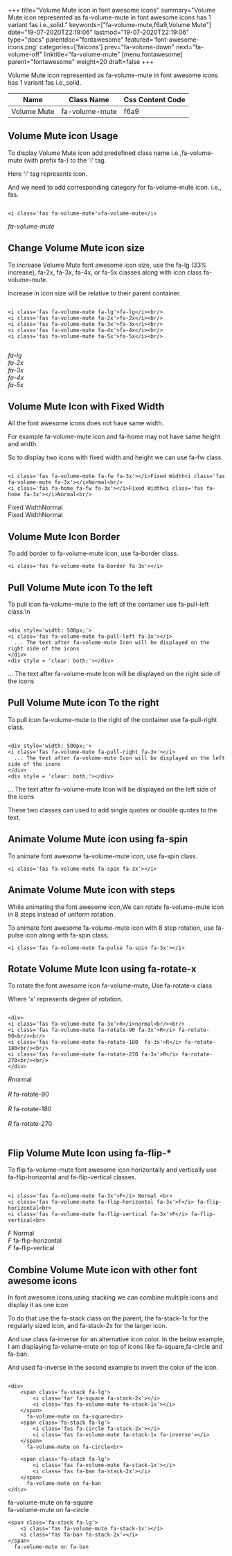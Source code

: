 +++
title="Volume Mute icon in font awesome icons"
summary="Volume Mute icon represented as fa-volume-mute in font awesome icons has 1 variant fas i.e.,solid."
keywords=["fa-volume-mute,f6a9,Volume Mute"]
date="19-07-2020T22:19:06"
lastmod="19-07-2020T22:19:06"
type="docs"
parentdoc="fontawesome"
featured='font-awesome-icons.png'
categories=['faicons']
prev="fa-volume-down"
next="fa-volume-off"
linktitle="fa-volume-mute"
[menu.fontawesome]
parent="fontawesome"
weight=20
draft=false
+++


Volume Mute icon represented as fa-volume-mute in font awesome icons has 1 variant fas i.e.,solid.

<div class='table-responsive'><table class='table'><thead><tr><th>Name</th><th>Class Name</th><th>Css Content Code</th></tr></thead><tbody><tr><td>Volume Mute</td><td>fa-volume-mute</td><td>f6a9</td></tr></tbody></table></div>



## Volume Mute icon Usage

To display Volume Mute icon add predefined class name i.e.,fa-volume-mute (with prefix fa-) to the 'i' tag.

Here 'i' tag represents icon.

And we need to add corresponding category for fa-volume-mute icon. i.e., fas.


```

<i class='fas fa-volume-mute'>fa-volume-mute</i>
```

<i class='fas fa-volume-mute'>fa-volume-mute</i>




## Change Volume Mute icon size
To increase Volume Mute font awesome icon size, use the fa-lg (33% increase), fa-2x, fa-3x, fa-4x, or fa-5x classes along with icon class fa-volume-mute.

Increase in icon size will be relative to their parent container. 

```

<i class='fas fa-volume-mute fa-lg'>fa-lg</i><br/>
<i class='fas fa-volume-mute fa-2x'>fa-2x</i><br/>
<i class='fas fa-volume-mute fa-3x'>fa-3x</i><br/>
<i class='fas fa-volume-mute fa-4x'>fa-4x</i><br/>
<i class='fas fa-volume-mute fa-5x'>fa-5x</i><br/>
            
```

<i class='fas fa-volume-mute fa-lg'>fa-lg</i><br/>
<i class='fas fa-volume-mute fa-2x'>fa-2x</i><br/>
<i class='fas fa-volume-mute fa-3x'>fa-3x</i><br/>
<i class='fas fa-volume-mute fa-4x'>fa-4x</i><br/>
<i class='fas fa-volume-mute fa-5x'>fa-5x</i><br/>
            



## Volume Mute Icon with Fixed Width 

All the font awesome icons does not have same width.

For example fa-volume-mute icon and fa-home may not have same height and width.

So to display two icons with fixed width and height we can use fa-fw class.


```

<i class='fas fa-volume-mute fa-fw fa-3x'></i>Fixed Width<i class='fas fa-volume-mute fa-3x'></i>Normal<br/>
<i class='fas fa-home fa-fw fa-3x'></i>Fixed Width<i class='fas fa-home fa-3x'></i>Normal<br/>
```

<i class='fas fa-volume-mute fa-fw fa-3x'></i>Fixed Width<i class='fas fa-volume-mute fa-3x'></i>Normal<br/>
<i class='fas fa-home fa-fw fa-3x'></i>Fixed Width<i class='fas fa-home fa-3x'></i>Normal<br/>



## Volume Mute Icon Border 

To add border to fa-volume-mute icon, use fa-border class.


```
<i class='fas fa-volume-mute fa-border fa-3x'></i>

```
<i class='fas fa-volume-mute fa-border fa-3x'></i>





## Pull Volume Mute icon To the left

To pull icon fa-volume-mute to the left of the container use fa-pull-left class.\n

```

<div style='width: 500px;'>
<i class='fas fa-volume-mute fa-pull-left fa-3x'></i>
  ... The text after fa-volume-mute Icon will be displayed on the right side of the icons
</div>
<div style = 'clear: both;'></div>
```

<div style='width: 500px;'>
<i class='fas fa-volume-mute fa-pull-left fa-3x'></i>
  ... The text after fa-volume-mute Icon will be displayed on the right side of the icons
</div>
<div style = 'clear: both;'></div>




## Pull Volume Mute icon To the right
To pull icon fa-volume-mute to the right of the container use fa-pull-right class.

```

<div style='width: 500px;'>
<i class='fas fa-volume-mute fa-pull-right fa-3x'></i>
  ... The text after fa-volume-mute Icon will be displayed on the left side of the icons
</div>
<div style = 'clear: both;'></div>
```

<div style='width: 500px;'>
<i class='fas fa-volume-mute fa-pull-right fa-3x'></i>
  ... The text after fa-volume-mute Icon will be displayed on the left side of the icons
</div>
<div style = 'clear: both;'></div>

These two classes can used to add single quotes or double quotes to the text.


## Animate Volume Mute icon using fa-spin
To animate font awesome fa-volume-mute icon, use fa-spin class.

```
<i class='fas fa-volume-mute fa-spin fa-3x'></i>
```
<i class='fas fa-volume-mute fa-spin fa-3x'></i>




## Animate Volume Mute icon with steps
While animating the font awesome icon,We can rotate fa-volume-mute icon in 8 steps instead of uniform rotation.

To animate font awesome fa-volume-mute icon with 8 step rotation, use fa-pulse icon along with fa-spin class.


```
<i class='fas fa-volume-mute fa-pulse fa-spin fa-3x'></i>

```
<i class='fas fa-volume-mute fa-pulse fa-spin fa-3x'></i>





## Rotate Volume Mute Icon using fa-rotate-x
To rotate the font awesome icon fa-volume-mute, Use fa-rotate-x class

Where 'x' represents degree of rotation.


```

<div>
<i class='fas fa-volume-mute fa-3x'>R</i>normal<br/><br/>
<i class='fas fa-volume-mute fa-rotate-90 fa-3x'>R</i> fa-rotate-90<br/><br/> 
<i class='fas fa-volume-mute fa-rotate-180  fa-3x'>R</i> fa-rotate-180<br/><br/> 
<i class='fas fa-volume-mute fa-rotate-270 fa-3x'>R</i> fa-rotate-270<br/><br/>
</div>
```

<div>
<i class='fas fa-volume-mute fa-3x'>R</i>normal<br/><br/>
<i class='fas fa-volume-mute fa-rotate-90 fa-3x'>R</i> fa-rotate-90<br/><br/> 
<i class='fas fa-volume-mute fa-rotate-180  fa-3x'>R</i> fa-rotate-180<br/><br/> 
<i class='fas fa-volume-mute fa-rotate-270 fa-3x'>R</i> fa-rotate-270<br/><br/>
</div>




## Flip Volume Mute Icon using fa-flip-*
To flip fa-volume-mute font awesome icon horizontally and vertically use fa-flip-horizontal and fa-flip-vertical classes. 

```

<i class='fas fa-volume-mute fa-3x'>F</i> Normal <br>
<i class='fas fa-volume-mute fa-flip-horizontal fa-3x'>F</i> fa-flip-horizontal<br>
<i class='fas fa-volume-mute fa-flip-vertical fa-3x'>F</i> fa-flip-vertical<br>
```

<i class='fas fa-volume-mute fa-3x'>F</i> Normal <br>
<i class='fas fa-volume-mute fa-flip-horizontal fa-3x'>F</i> fa-flip-horizontal<br>
<i class='fas fa-volume-mute fa-flip-vertical fa-3x'>F</i> fa-flip-vertical<br>




## Combine Volume Mute icon with other font awesome icons
In font awesome icons,using stacking we can combine multiple icons and display it as one icon 

To do that use the fa-stack class on the parent, the fa-stack-1x for the regularly sized icon, and fa-stack-2x for the larger icon.

And use class fa-inverse for an alternative icon color. 
In the below example, I am displaying fa-volume-mute on top of icons like fa-square,fa-circle and fa-ban.

And used fa-inverse in the second example to invert the color of the icon.

```

<div>
    <span class='fa-stack fa-lg'>
        <i class='far fa-square fa-stack-2x'></i>
        <i class='fas fa-volume-mute fa-stack-1x'></i>
    </span>
      fa-volume-mute on fa-square<br>
    <span class='fa-stack fa-lg'>
        <i class='fas fa-circle fa-stack-2x'></i>
        <i class='fas fa-volume-mute fa-stack-1x fa-inverse'></i>
    </span>
      fa-volume-mute on fa-circle<br>

    <span class='fa-stack fa-lg'>
        <i class='fas fa-volume-mute fa-stack-1x'></i>
        <i class='fas fa-ban fa-stack-2x'></i>
    </span>
      fa-volume-mute on fa-ban
</div>
```

<div>
    <span class='fa-stack fa-lg'>
        <i class='far fa-square fa-stack-2x'></i>
        <i class='fas fa-volume-mute fa-stack-1x'></i>
    </span>
      fa-volume-mute on fa-square<br>
    <span class='fa-stack fa-lg'>
        <i class='fas fa-circle fa-stack-2x'></i>
        <i class='fas fa-volume-mute fa-stack-1x fa-inverse'></i>
    </span>
      fa-volume-mute on fa-circle<br>

    <span class='fa-stack fa-lg'>
        <i class='fas fa-volume-mute fa-stack-1x'></i>
        <i class='fas fa-ban fa-stack-2x'></i>
    </span>
      fa-volume-mute on fa-ban
</div>






